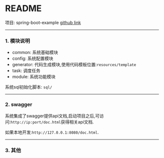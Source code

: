 # README

项目: spring-boot-example [github link](https://github.com/smilingdeku/spring-boot-example)

---

### 1. 模块说明

- common: 系统基础模块
- config: 系统配置模块
- generator: 代码生成模块,使用代码模板位置:`resources/template`
- task: 调度任务
- module: 系统功能模块

系统sql初始化脚本: `sql/`

---

### 2. swagger

系统集成了swagger提供api文档,启动项目之后,可访问:`http://ip:port/doc.html`获得相关api文档.

如果本地开发:`http://127.0.0.1:8080/doc.html`.

---

### 3. 其他

